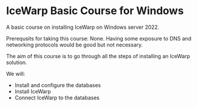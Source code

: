 # IceWarp Basic Course for Windows
A basic course on installing IceWarp on Windows server 2022. 

Prerequsits for taking this course: None.
Having some exposure to DNS and networking protocols would be good but not necessary. 

The aim of this course is to go through all the steps of installing an IceWarp solution. 

We will:
* Install and configure the databases
* Install IceWarp
* Connect IceWarp to the databases 
